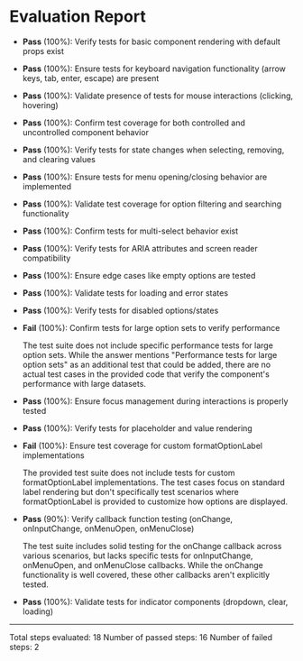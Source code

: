 # Evaluation Report

- **Pass** (100%): Verify tests for basic component rendering with default props exist
- **Pass** (100%): Ensure tests for keyboard navigation functionality (arrow keys, tab, enter, escape) are present
- **Pass** (100%): Validate presence of tests for mouse interactions (clicking, hovering)
- **Pass** (100%): Confirm test coverage for both controlled and uncontrolled component behavior
- **Pass** (100%): Verify tests for state changes when selecting, removing, and clearing values
- **Pass** (100%): Ensure tests for menu opening/closing behavior are implemented
- **Pass** (100%): Validate test coverage for option filtering and searching functionality
- **Pass** (100%): Confirm tests for multi-select behavior exist
- **Pass** (100%): Verify tests for ARIA attributes and screen reader compatibility
- **Pass** (100%): Ensure edge cases like empty options are tested
- **Pass** (100%): Validate tests for loading and error states
- **Pass** (100%): Verify tests for disabled options/states
- **Fail** (100%): Confirm tests for large option sets to verify performance

    The test suite does not include specific performance tests for large option sets. While the answer mentions "Performance tests for large option sets" as an additional test that could be added, there are no actual test cases in the provided code that verify the component's performance with large datasets.

- **Pass** (100%): Ensure focus management during interactions is properly tested
- **Pass** (100%): Verify tests for placeholder and value rendering
- **Fail** (100%): Ensure test coverage for custom formatOptionLabel implementations

    The provided test suite does not include tests for custom formatOptionLabel implementations. The test cases focus on standard label rendering but don't specifically test scenarios where formatOptionLabel is provided to customize how options are displayed.

- **Pass** (90%): Verify callback function testing (onChange, onInputChange, onMenuOpen, onMenuClose)

    The test suite includes solid testing for the onChange callback across various scenarios, but lacks specific tests for onInputChange, onMenuOpen, and onMenuClose callbacks. While the onChange functionality is well covered, these other callbacks aren't explicitly tested.

- **Pass** (100%): Validate tests for indicator components (dropdown, clear, loading)

---

Total steps evaluated: 18
Number of passed steps: 16
Number of failed steps: 2